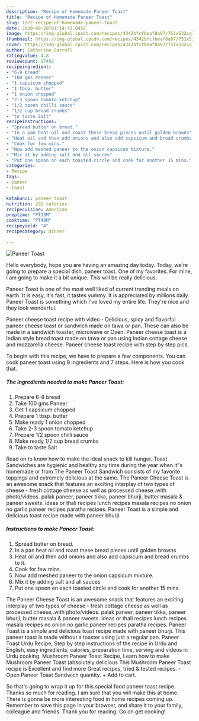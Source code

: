 ```yaml
---
description: "Recipe of Homemade Paneer Toast"
title: "Recipe of Homemade Paneer Toast"
slug: 1272-recipe-of-homemade-paneer-toast
date: 2020-09-20T01:14:43.045Z
image: https://img-global.cpcdn.com/recipes/4342bfcfbeaf8a97/751x532cq70/paneer-toast-recipe-main-photo.jpg
thumbnail: https://img-global.cpcdn.com/recipes/4342bfcfbeaf8a97/751x532cq70/paneer-toast-recipe-main-photo.jpg
cover: https://img-global.cpcdn.com/recipes/4342bfcfbeaf8a97/751x532cq70/paneer-toast-recipe-main-photo.jpg
author: Catherine Carroll
ratingvalue: 4.8
reviewcount: 17492
recipeingredient:
- "6-8 bread"
- "100 gms Paneer"
- "1 capsicum chopped"
- "1 tbsp. butter"
- "1 onion chopped"
- "2-3 spoon tomato ketchup"
- "1/2 spoon chilli sauce"
- "1/2 cup bread crumbs"
- "to taste Salt"
recipeinstructions:
- "Spread butter on bread."
- "In a pan heat oil and roast these bread pieces until golden browns"
- "Heat oil and then add onions and also add capsicum and bread crumbs to it."
- "Cook for few mins."
- "Now add meshed paneer to the onion capsicum mixture."
- "Mix it by adding salt and all sauces"
- "Put one spoon on each toasted circle and cook for another 15 mins."
categories:
- Recipe
tags:
- paneer
- toast

katakunci: paneer toast 
nutrition: 292 calories
recipecuisine: American
preptime: "PT33M"
cooktime: "PT48M"
recipeyield: "4"
recipecategory: Dinner

---
```



![Paneer Toast](https://img-global.cpcdn.com/recipes/4342bfcfbeaf8a97/751x532cq70/paneer-toast-recipe-main-photo.jpg)

Hello everybody, hope you are having an amazing day today. Today, we're going to prepare a special dish, paneer toast. One of my favorites. For mine, I am going to make it a bit unique. This will be really delicious.

Paneer Toast is one of the most well liked of current trending meals on earth. It is easy, it's fast, it tastes yummy. It is appreciated by millions daily. Paneer Toast is something which I've loved my entire life. They're nice and they look wonderful.

Paneer cheese toast recipe with video - Delicious, spicy and flavorful paneer cheese toast or sandwich made on tawa or pan. These can also be made in a sandwich toaster, microwave or Oven. Paneer cheese toast is a Indian style bread toast made on tawa or pan using Indian cottage cheese and mozzarella cheese. Paneer cheese toast recipe with step by step pics.


To begin with this recipe, we have to prepare a few components. You can cook paneer toast using 9 ingredients and 7 steps. Here is how you cook that.

<!--inarticleads1-->

##### The ingredients needed to make Paneer Toast:

1. Prepare 6-8 bread
1. Take 100 gms Paneer
1. Get 1 capsicum chopped
1. Prepare 1 tbsp. butter
1. Make ready 1 onion chopped
1. Take 2-3 spoon tomato ketchup
1. Prepare 1/2 spoon chilli sauce
1. Make ready 1/2 cup bread crumbs
1. Take to taste Salt


Read on to know how to make the ideal snack to kill hunger. Toast Sandwiches are hygienic and healthy any time during the year when it&#34;s homemade or from The Paneer Toast Sandwich consists of my favorite toppings and extremely delicious at the same. The Paneer Cheese Toast is an awesome snack that features an exciting interplay of two types of cheese - fresh cottage cheese as well as processed cheese..with photo/videos. palak paneer, paneer tikka, paneer bhurji, butter masala &amp; paneer sweets. ideas or thali recipes lunch recipes masala recipes no onion no garlic paneer recipes paratha recipes. Paneer Toast is a simple and delicious toast recipe made with paneer bhurji. 

<!--inarticleads2-->

##### Instructions to make Paneer Toast:

1. Spread butter on bread.
1. In a pan heat oil and roast these bread pieces until golden browns
1. Heat oil and then add onions and also add capsicum and bread crumbs to it.
1. Cook for few mins.
1. Now add meshed paneer to the onion capsicum mixture.
1. Mix it by adding salt and all sauces
1. Put one spoon on each toasted circle and cook for another 15 mins.


The Paneer Cheese Toast is an awesome snack that features an exciting interplay of two types of cheese - fresh cottage cheese as well as processed cheese..with photo/videos. palak paneer, paneer tikka, paneer bhurji, butter masala &amp; paneer sweets. ideas or thali recipes lunch recipes masala recipes no onion no garlic paneer recipes paratha recipes. Paneer Toast is a simple and delicious toast recipe made with paneer bhurji. This paneer toast is made without a toaster using just a regular pan. Paneer Toast Urdu Recipe, Step by step instructions of the recipe in Urdu and English, easy ingredients, calories, preparation time, serving and videos in Urdu cooking. Mushroom Paneer Toast Recipe, Learn how to make Mushroom Paneer Toast (absolutely delicious This Mushroom Paneer Toast recipe is Excellent and find more Great recipes, tried &amp; tested recipes. - Open Paneer Toast Sandwich quantity. + Add to cart. 

So that's going to wrap it up for this special food paneer toast recipe. Thanks so much for reading. I am sure that you will make this at home. There is gonna be more interesting food in home recipes coming up. Remember to save this page in your browser, and share it to your family, colleague and friends. Thank you for reading. Go on get cooking!
